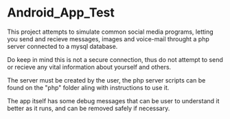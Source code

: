 # Android_App_Test

This project attempts to simulate common social media programs, letting you send and recieve messages, images and voice-mail throught a php server connected to a mysql database.

Do keep in mind this is not a secure connection, thus do not attempt to send or recieve any vital information about yourself and others.

The server must be created by the user, the php server scripts can be found on the "php" folder aling with instructions to use it.

The app itself has some debug messages that can be user to understand it better as it runs, and can be removed safely if necessary.
